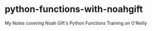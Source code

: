 # python-functions-with-noahgift
My Notes covering Noah Gift's Python Functions Training on O'Reilly
